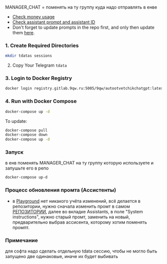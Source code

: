 MANAGER_CHAT = поменять на ту группу куда надо отправлять в енве


- [Check money usage](https://platform.openai.com/settings/organization/usage)
- [Check assistant prompt and assistant ID](https://platform.openai.com/playground/assistants?assistant=asst_a64KsnmW6oGfjQcs89kB7rt1)
- Don't forget to update prompts in the repo first, and only then update them [here](https://platform.openai.com/playground/assistants?assistant=asst_a64KsnmW6oGfjQcs89kB7rt1).


### 1. Create Required Directories

```bash
mkdir tdatas sessions
```
2. Copy Your Telegram `tdata`


### 3. Login to Docker Registry

```bash
docker login registry.gitlab.9qw.ru:5005/9qw/autootvetchikchatgpt:latest
```

### 4. Run with Docker Compose

```bash
docker-compose up -d
```

To update:
```bash
docker-compose pull
docker-compose down
docker-compose up -d
```

###  Запуск
в енв поменять MANAGER_CHAT на ту группу которую используете и запушьте его в репо
```bash
docker-compose up-d
```


### Процесс обновления промта (Ассистенты)
- в [Playground](https://platform.openai.com/playground/assistants?assistant=asst_vjWizQjt06NVFYtHwS6OX3b1) нет никакого учёта изменений, всё делается в репозитории,
нужно сначала изменить промт в самом [РЕПОЗИТОРИИ](https://gitlab.9qw.ru/9qw/autootvetchikchatgpt/-/blob/main/promts/autootventchik.txt?ref_type=heads), далее во вкладке Assistants, в поле "System instructions", нужно старый промт, 
заменить на новый, предварительно выбрав ассисента, которому хотим поменять промпт.


### Примечание
для софта надо сделать отдельную tdata сессию, чтобы не могло быть запущено
две одинаковые, иначе их будет выбивать